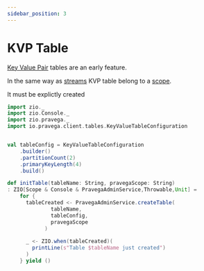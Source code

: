 ```yaml
---
sidebar_position: 3
---
```


# KVP Table

[Key Value Pair](https://github.com/pravega/pravega/wiki/PDP-48-(Key-Value-Tables-Beta-2)) tables are an early feature.


In the same way as [streams](stream.md) KVP table belong to a [scope](scope.md). 

It must be explictly created

```scala mdoc:invisible
import zio._
import zio.Console._
import zio.pravega._
import io.pravega.client.tables.KeyValueTableConfiguration

```

```scala mdoc:silent

val tableConfig = KeyValueTableConfiguration
    .builder()
    .partitionCount(2)
    .primaryKeyLength(4)
    .build()

def initTable(tableName: String, pravegaScope: String)
: ZIO[Scope & Console & PravegaAdminService,Throwable,Unit] =
    for {
      tableCreated <- PravegaAdminService.createTable(
              tableName,
              tableConfig,
              pravegaScope
            )
      
      _ <- ZIO.when(tableCreated)(
        printLine(s"Table $tableName just created")
      )
    } yield ()

````